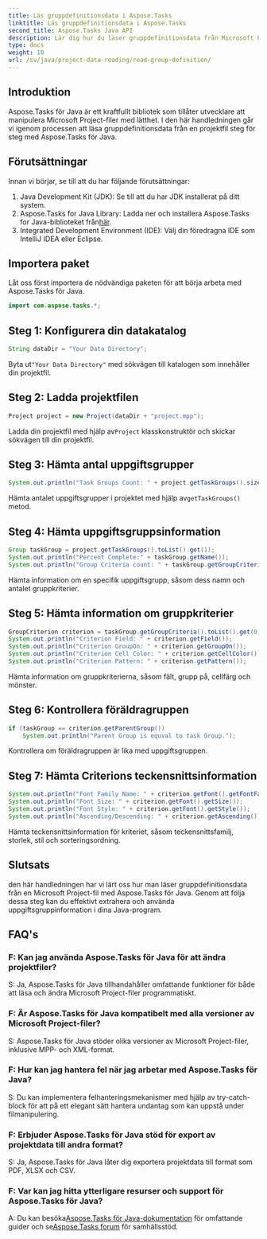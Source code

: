```yaml
---
title: Läs gruppdefinitionsdata i Aspose.Tasks
linktitle: Läs gruppdefinitionsdata i Aspose.Tasks
second_title: Aspose.Tasks Java API
description: Lär dig hur du läser gruppdefinitionsdata från Microsoft Project-filer med Aspose.Tasks för Java. Följ vår steg-för-steg handledning.
type: docs
weight: 10
url: /sv/java/project-data-reading/read-group-definition/
---
```

## Introduktion
Aspose.Tasks för Java är ett kraftfullt bibliotek som tillåter utvecklare att manipulera Microsoft Project-filer med lätthet. I den här handledningen går vi igenom processen att läsa gruppdefinitionsdata från en projektfil steg för steg med Aspose.Tasks för Java.
## Förutsättningar
Innan vi börjar, se till att du har följande förutsättningar:
1. Java Development Kit (JDK): Se till att du har JDK installerat på ditt system.
2.  Aspose.Tasks for Java Library: Ladda ner och installera Aspose.Tasks for Java-biblioteket från[här](https://releases.aspose.com/tasks/java/).
3. Integrated Development Environment (IDE): Välj din föredragna IDE som IntelliJ IDEA eller Eclipse.

## Importera paket
Låt oss först importera de nödvändiga paketen för att börja arbeta med Aspose.Tasks för Java.
```java
import com.aspose.tasks.*;
```
## Steg 1: Konfigurera din datakatalog
```java
String dataDir = "Your Data Directory";
```
 Byta ut`"Your Data Directory"` med sökvägen till katalogen som innehåller din projektfil.
## Steg 2: Ladda projektfilen
```java
Project project = new Project(dataDir + "project.mpp");
```
 Ladda din projektfil med hjälp av`Project` klasskonstruktör och skickar sökvägen till din projektfil.
## Steg 3: Hämta antal uppgiftsgrupper
```java
System.out.println("Task Groups Count: " + project.getTaskGroups().size());
```
 Hämta antalet uppgiftsgrupper i projektet med hjälp av`getTaskGroups()` metod.
## Steg 4: Hämta uppgiftsgruppsinformation
```java
Group taskGroup = project.getTaskGroups().toList().get(1);
System.out.println("Percent Complete:" + taskGroup.getName());
System.out.println("Group Criteria count: " + taskGroup.getGroupCriteria().size());
```
Hämta information om en specifik uppgiftsgrupp, såsom dess namn och antalet gruppkriterier.
## Steg 5: Hämta information om gruppkriterier
```java
GroupCriterion criterion = taskGroup.getGroupCriteria().toList().get(0);
System.out.println("Criterion Field: " + criterion.getField());
System.out.println("Criterion GroupOn: " + criterion.getGroupOn());
System.out.println("Criterion Cell Color: " + criterion.getCellColor());
System.out.println("Criterion Pattern: " + criterion.getPattern());
```
Hämta information om gruppkriterierna, såsom fält, grupp på, cellfärg och mönster.
## Steg 6: Kontrollera föräldragruppen
```java
if (taskGroup == criterion.getParentGroup())
    System.out.println("Parent Group is equval to task Group.");
```
Kontrollera om föräldragruppen är lika med uppgiftsgruppen.
## Steg 7: Hämta Criterions teckensnittsinformation
```java
System.out.println("Font Family Name: " + criterion.getFont().getFontFamily());
System.out.println("Font Size: " + criterion.getFont().getSize());
System.out.println("Font Style: " + criterion.getFont().getStyle());
System.out.println("Ascending/Descending: " + criterion.getAscending());
```
Hämta teckensnittsinformation för kriteriet, såsom teckensnittsfamilj, storlek, stil och sorteringsordning.

## Slutsats
den här handledningen har vi lärt oss hur man läser gruppdefinitionsdata från en Microsoft Project-fil med Aspose.Tasks för Java. Genom att följa dessa steg kan du effektivt extrahera och använda uppgiftsgruppinformation i dina Java-program.
## FAQ's
### F: Kan jag använda Aspose.Tasks för Java för att ändra projektfiler?
S: Ja, Aspose.Tasks för Java tillhandahåller omfattande funktioner för både att läsa och ändra Microsoft Project-filer programmatiskt.
### F: Är Aspose.Tasks för Java kompatibelt med alla versioner av Microsoft Project-filer?
S: Aspose.Tasks för Java stöder olika versioner av Microsoft Project-filer, inklusive MPP- och XML-format.
### F: Hur kan jag hantera fel när jag arbetar med Aspose.Tasks för Java?
S: Du kan implementera felhanteringsmekanismer med hjälp av try-catch-block för att på ett elegant sätt hantera undantag som kan uppstå under filmanipulering.
### F: Erbjuder Aspose.Tasks för Java stöd för export av projektdata till andra format?
S: Ja, Aspose.Tasks för Java låter dig exportera projektdata till format som PDF, XLSX och CSV.
### F: Var kan jag hitta ytterligare resurser och support för Aspose.Tasks för Java?
 A: Du kan besöka[Aspose.Tasks för Java-dokumentation](https://reference.aspose.com/tasks/java/) för omfattande guider och se[Aspose.Tasks forum](https://forum.aspose.com/c/tasks/15) för samhällsstöd.
